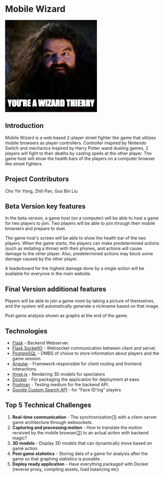 # Mobile Wizard
![alt text][logo]

## Introduction
Mobile Wizard is a web based 2-player street fighter like game that utilizes mobile browsers as player controllers.
Controller inspired by Nintendo Switch and mechanics inspired by Harry Potter wand dueling games, 2 players will fight to their
deaths by casting spells at the other player. The game host will show the health bars of the players on a computer browser
like street fighters.

## Project Contributors
Cho Yin Yong, Zhili Pan, Guo Bin Liu

## Beta Version key features
In the beta version, a game host (on a computer) will be able to host a game for two players to join.
Two players will be able to join through their mobile browsers and prepare to duel.

The game host's screen will be able to show the health bar of the two players.
When the game starts, the players can make predetermined actions (such as imitating a throw) with their phones,
and actions will cause damage to the other player. Also, predetermined actions may block some damage caused by
the other player.

A leaderboard for the highest damage done by a single action will be available for everyone in the main website.

## Final Version additional features
Players will be able to join a game room by taking a picture of themselves, and the system will automatically
generate a nickname based on that image.

Post game analysis shown as graphs at the end of the game.

## Technologies
- [Flask](http://flask.pocoo.org/) - Backend Webserver.
- [Flask SocketIO](https://flask-socketio.readthedocs.io/en/latest/) - Websocket communication between client and server.
- [PostgreSQL](https://www.postgresql.org/) - DMBS of choice to store information about players and the game session.
- [Angular](https://angular.io) - Framework responsible for client routing and frontend interactions.
- [three.js](https://threejs.org) - Rendering 3D models for spectators
- [Docker](https://docker.io) - For packaging the application for deployment at ease.
- [Postman](https://www.getpostman.com) - Testing medium for the backend API.
- [Google Custom Search API](https://developers.google.com/custom-search/) - for "Face ID'ing" players


## Top 5 Technical Challenges
1. **Real-time communication** - The synchronization[[1]](http://www.gabrielgambetta.com/client-server-game-architecture.html) with a client-server game architecture through websockets.
2. **Capturing and processing motion** - How to translate the motion received by the mobile browser[[2]](http://www.albertosarullo.com/demos/accelerometer/) to an actual action with backend magic?
3. **3D models** - Display 3D models that can dynamically move based on game action.
4. **Post game statistics** - Storing data of a game for analysis after the game so that graphing statistics is possible.
5. **Deploy ready application** - Have everything packaged with Docker (reverse proxy, compiling assets, load balancing etc)

[logo]: docs/you_a_wizard.png "You're a Wizard, Thierry."
